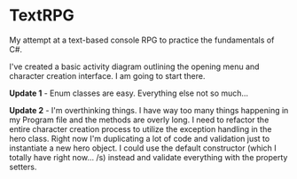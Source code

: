 # TextRPG
My attempt at a text-based console RPG to practice the fundamentals of C#.

I've created a basic activity diagram outlining the opening menu and character creation interface. I am going to start there.

**Update 1** - Enum classes are easy. Everything else not so much...

**Update 2** - I'm overthinking things. I have way too many things happening in my Program file and the methods are overly long. I need to refactor the entire character creation process to utilize the exception handling in the hero class. Right now I'm duplicating a lot of code and validation just to instantiate a new hero object. I could use the default constructor (which I totally have right now... /s) instead and validate everything with the property setters.
